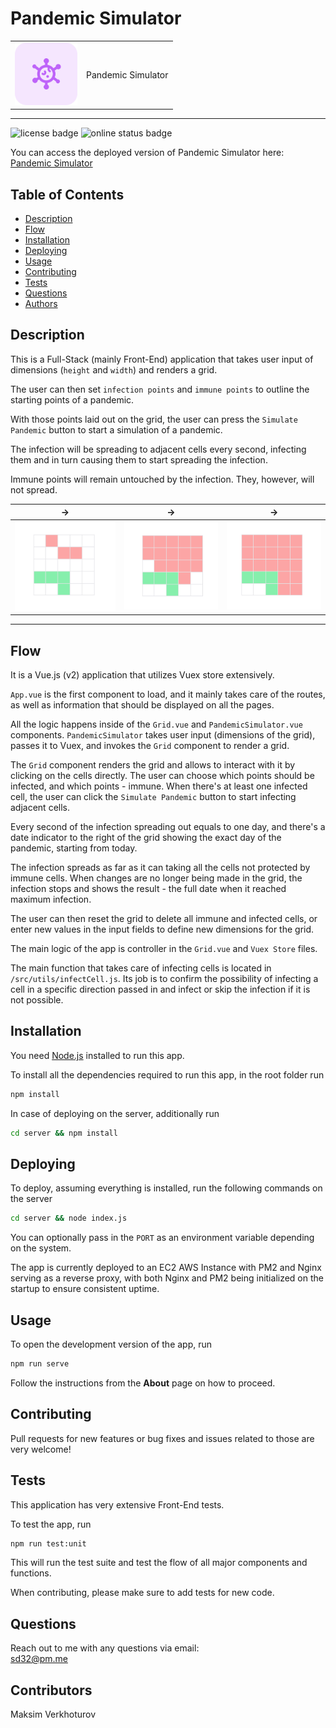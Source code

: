 # Pandemic Simulator

|                                                                      |                    |
| -------------------------------------------------------------------- | ------------------ |
| <img src="./assets/virus.svg" width="100px" alt="grid screenshot" /> | Pandemic Simulator |

---

![license badge](https://img.shields.io/github/license/mi544/coding-exercise?style=for-the-badge)
![online status badge](https://img.shields.io/website?down_color=lightgrey&style=for-the-badge&url=http%3A%2F%2Fec2-3-19-242-208.us-east-2.compute.amazonaws.com%2F)

You can access the deployed version of Pandemic Simulator here:  
[Pandemic Simulator](https://p.personal-projects.space/)

## Table of Contents

- [Description](#Description)
- [Flow](#Flow)
- [Installation](#Installation)
- [Deploying](#Deploying)
- [Usage](#Usage)
- [Contributing](#Contributing)
- [Tests](#Tests)
- [Questions](#Questions)
- [Authors](#Authors)

## Description

This is a Full-Stack (mainly Front-End) application that takes user input of dimensions (`height` and `width`) and renders a grid.

The user can then set `infection points` and `immune points` to outline the starting points of a pandemic.

With those points laid out on the grid, the user can press the `Simulate Pandemic` button to start a simulation of a pandemic.

The infection will be spreading to adjacent cells every second, infecting them and in turn causing them to start spreading the infection.

Immune points will remain untouched by the infection. They, however, will not spread.

| ->                                     | ->                                     | ->                                     |
| -------------------------------------- | -------------------------------------- | -------------------------------------- |
| ![grid screenshot](./assets/grid1.png) | ![grid screenshot](./assets/grid2.png) | ![grid screenshot](./assets/grid3.png) |

---

## Flow

It is a Vue.js (v2) application that utilizes Vuex store extensively.

`App.vue` is the first component to load, and it mainly takes care of the routes, as well as information that should be displayed on all the pages.

All the logic happens inside of the `Grid.vue` and `PandemicSimulator.vue` components. `PandemicSimulator` takes user input (dimensions of the grid), passes it to Vuex, and invokes the `Grid` component to render a grid.

The `Grid` component renders the grid and allows to interact with it by clicking on the cells directly.
The user can choose which points should be infected, and which points - immune.
When there's at least one infected cell, the user can click the `Simulate Pandemic` button to start infecting adjacent cells.

Every second of the infection spreading out equals to one day, and there's a date indicator to the right of the grid showing the exact day of the pandemic, starting from today.

The infection spreads as far as it can taking all the cells not protected by immune cells. When changes are no longer being made in the grid, the infection stops and shows the result - the full date when it reached maximum infection.

The user can then reset the grid to delete all immune and infected cells, or enter new values in the input fields to define new dimensions for the grid.

The main logic of the app is controller in the `Grid.vue` and `Vuex Store` files.

The main function that takes care of infecting cells is located in `/src/utils/infectCell.js`.
Its job is to confirm the possibility of infecting a cell in a specific direction passed in and infect or skip the infection if it is not possible.

## Installation

You need [Node.js](https://nodejs.org/en/) installed to run this app.

To install all the dependencies required to run this app, in the root folder run

```bash
npm install
```

In case of deploying on the server, additionally run

```bash
cd server && npm install
```

## Deploying

To deploy, assuming everything is installed, run the following commands on the server

```bash
cd server && node index.js
```

You can optionally pass in the `PORT` as an environment variable depending on the system.

The app is currently deployed to an EC2 AWS Instance with PM2 and Nginx serving as a reverse proxy, with both Nginx and PM2 being initialized on the startup to ensure consistent uptime.

## Usage

To open the development version of the app, run

```bash
npm run serve
```

Follow the instructions from the **About** page on how to proceed.

## Contributing

Pull requests for new features or bug fixes and issues related to those are very welcome!

## Tests

This application has very extensive Front-End tests.

To test the app, run

```bash
npm run test:unit
```

This will run the test suite and test the flow of all major components and functions.

When contributing, please make sure to add tests for new code.

## Questions

Reach out to me with any questions via email:  
sd32@pm.me

## Contributors

Maksim Verkhoturov
